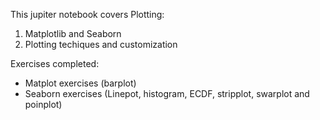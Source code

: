 This jupiter notebook covers Plotting: 

1. Matplotlib and Seaborn
2. Plotting techiques and customization


Exercises completed: 
  - Matplot exercises (barplot) 
  - Seaborn exercises (Linepot, histogram, ECDF, stripplot, swarplot and poinplot) 
